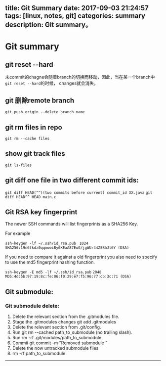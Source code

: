 title: Git Summary
date: 2017-09-03 21:24:57
tags: [linux, notes, git]
categories: summary
description: Git summary。
---

# Git summary

## git reset --hard
未commit的chagne会随着branch的切换而移动，因此，当在某一个branch中`git reset --hard`的时候， changes就会消失。

## git 删除remote branch
`git push origin --delete branch_name`

## git rm files in repo
`git rm --cache files`

## show git track files
`git ls-files` 

## git diff one file in two different commit ids:
`git diff HEAD(^^)(two commits before current) commit_id XX.java`
`git diff HEAD^^ HEAD main.c`

## Git RSA key fingerprint

The newer SSH commands will list fingerprints as a SHA256 Key.

For example

`ssh-keygen -lf ~/.ssh/id_rsa.pub `
`1024 SHA256:19n6fkdz0qqmowiBy6XEaA87EuG/jgWUr44ZSBhJl6Y (DSA)`

If you need to compare it against a old fingerprint you also need to specify to use the md5 fingerprint hashing function.

`ssh-keygen -E md5 -lf ~/.ssh/id_rsa.pub`
`2048 MD5:4d:5b:97:19:8c:fe:06:f0:29:e7:f5:96:77:cb:3c:71 (DSA)`

## Git submodule:

### Git submodule delete:
1. Delete the relevant section from the .gitmodules file.
2. Stage the .gitmodules changes git add .gitmodules
3. Delete the relevant section from .git/config.
4. Run git rm --cached path_to_submodule (no trailing slash).
5. Run rm -rf .git/modules/path_to_submodule
6. Commit git commit -m "Removed submodule <name>"
7. Delete the now untracked submodule files
8. rm -rf path_to_submodule


--- 